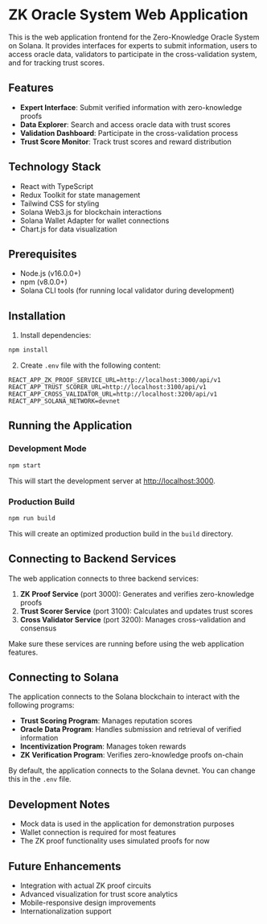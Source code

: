 # ZK Oracle System Web Application

This is the web application frontend for the Zero-Knowledge Oracle System on Solana. It provides interfaces for experts to submit information, users to access oracle data, validators to participate in the cross-validation system, and for tracking trust scores.

## Features

- **Expert Interface**: Submit verified information with zero-knowledge proofs
- **Data Explorer**: Search and access oracle data with trust scores
- **Validation Dashboard**: Participate in the cross-validation process
- **Trust Score Monitor**: Track trust scores and reward distribution

## Technology Stack

- React with TypeScript
- Redux Toolkit for state management
- Tailwind CSS for styling
- Solana Web3.js for blockchain interactions
- Solana Wallet Adapter for wallet connections
- Chart.js for data visualization

## Prerequisites

- Node.js (v16.0.0+)
- npm (v8.0.0+)
- Solana CLI tools (for running local validator during development)

## Installation

1. Install dependencies:
```bash
npm install
```

2. Create `.env` file with the following content:
```
REACT_APP_ZK_PROOF_SERVICE_URL=http://localhost:3000/api/v1
REACT_APP_TRUST_SCORER_URL=http://localhost:3100/api/v1
REACT_APP_CROSS_VALIDATOR_URL=http://localhost:3200/api/v1
REACT_APP_SOLANA_NETWORK=devnet
```

## Running the Application

### Development Mode

```bash
npm start
```

This will start the development server at [http://localhost:3000](http://localhost:3000).

### Production Build

```bash
npm run build
```

This will create an optimized production build in the `build` directory.

## Connecting to Backend Services

The web application connects to three backend services:

1. **ZK Proof Service** (port 3000): Generates and verifies zero-knowledge proofs
2. **Trust Scorer Service** (port 3100): Calculates and updates trust scores
3. **Cross Validator Service** (port 3200): Manages cross-validation and consensus

Make sure these services are running before using the web application features.

## Connecting to Solana

The application connects to the Solana blockchain to interact with the following programs:

- **Trust Scoring Program**: Manages reputation scores
- **Oracle Data Program**: Handles submission and retrieval of verified information
- **Incentivization Program**: Manages token rewards
- **ZK Verification Program**: Verifies zero-knowledge proofs on-chain

By default, the application connects to the Solana devnet. You can change this in the `.env` file.

## Development Notes

- Mock data is used in the application for demonstration purposes
- Wallet connection is required for most features
- The ZK proof functionality uses simulated proofs for now

## Future Enhancements

- Integration with actual ZK proof circuits
- Advanced visualization for trust score analytics
- Mobile-responsive design improvements
- Internationalization support
